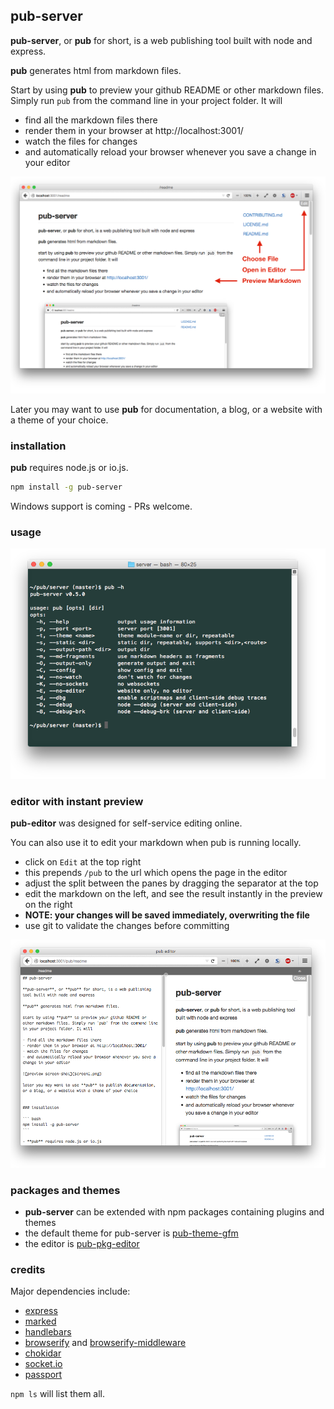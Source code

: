 ## pub-server

**pub-server**, or **pub** for short, is a web publishing tool built with node and express.

**pub** generates html from markdown files.

Start by using **pub** to preview your github README or other markdown files. Simply run `pub` from the command line in your project folder. It will

- find all the markdown files there
- render them in your browser at http://localhost:3001/
- watch the files for changes
- and automatically reload your browser whenever you save a change in your editor

![preview screen-shot](screen1.png)

Later you may want to use **pub** for documentation, a blog, or a website with a theme of your choice.


### installation

**pub** requires node.js or io.js.

``` bash
npm install -g pub-server
```

Windows support is coming - PRs welcome.


### usage

![command-line screen-shot](screen2.png)


### editor with instant preview

**pub-editor** was designed for self-service editing online.

You can also use it to edit your markdown when pub is running locally.

- click on `Edit` at the top right 
- this prepends `/pub` to the url which opens the page in the editor
- adjust the split between the panes by dragging the separator at the top
- edit the markdown on the left, and see the result instantly in the preview on the right
- **NOTE: your changes will be saved immediately, overwriting the file**
- use git to validate the changes before committing

![editor screen-shot](screen3.png)


### packages and themes

- **pub-server** can be extended with npm packages containing plugins and themes
- the default theme for pub-server is [pub-theme-gfm](https://github.com/jldec/pub-theme-gfm)
- the editor is [pub-pkg-editor](https://github.com/jldec/pub-pkg-editor)


### credits

Major dependencies include:

- [express](http://expressjs.com/)
- [marked](https://github.com/chjj/marked)
- [handlebars](http://handlebarsjs.com/)
- [browserify](http://browserify.org/) and [browserify-middleware](https://github.com/ForbesLindesay/browserify-middleware)
- [chokidar](https://www.npmjs.com/package/chokidar)
- [socket.io](http://socket.io/)
- [passport](http://passportjs.org/)

`npm ls` will list them all.
